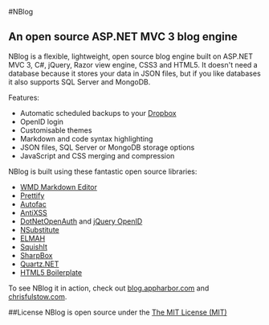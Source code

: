 #NBlog
## An open source ASP.NET MVC 3 blog engine

NBlog is a flexible, lightweight, open source blog engine built on ASP.NET MVC 3, C#, jQuery, Razor view engine, CSS3 and HTML5.  It doesn't need a database because it stores your data in JSON files, but if you like databases it also supports SQL Server and MongoDB.

Features:

 - Automatic scheduled backups to your [Dropbox][14]
 - OpenID login
 - Customisable themes
 - Markdown and code syntax highlighting
 - JSON files, SQL Server or MongoDB storage options
 - JavaScript and CSS merging and compression

NBlog is built using these fantastic open source libraries:

 - [WMD Markdown Editor][2]
 - [Prettify][3]
 - [Autofac][4]
 - [AntiXSS][5]
 - [DotNetOpenAuth][6] and [jQuery OpenID][7]
 - [NSubstitute][8]
 - [ELMAH][9]
 - [SquishIt][10]
 - [SharpBox][11]
 - [Quartz.NET][12]
 - [HTML5 Boilerplate][13]
 
To see NBlog it in action, check out [blog.appharbor.com][0] and [chrisfulstow.com][1].

[0]: http://blog.appharbor.com/
[1]: http://chrisfulstow.com/
[2]: https://github.com/openlibrary/wmd
[3]: http://code.google.com/p/google-code-prettify/
[4]: http://code.google.com/p/autofac/
[5]: http://wpl.codeplex.com/
[6]: http://www.dotnetopenauth.net/
[7]: http://jvance.com/pages/JQueryOpenIDPlugin.xhtml
[8]: http://nsubstitute.github.com/
[9]: http://code.google.com/p/elmah/
[10]: https://github.com/jetheredge/SquishIt
[11]: http://sharpbox.codeplex.com/
[12]: http://quartznet.sourceforge.net/
[13]: http://html5boilerplate.com/
[14]: http://www.dropbox.com/

##License
NBlog is open source under the [The MIT License (MIT)](http://www.opensource.org/licenses/mit-license.php)
